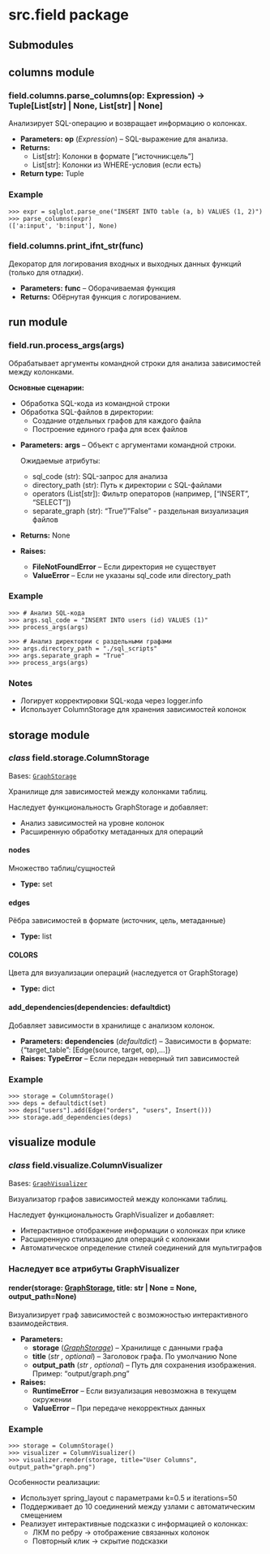 # src.field package

## Submodules

## columns module

### field.columns.parse_columns(op: Expression) → Tuple[List[str] | None, List[str] | None]

Анализирует SQL-операцию и возвращает информацию о колонках.

* **Parameters:**
  **op** (*Expression*) – SQL-выражение для анализа.
* **Returns:**
  - List[str]: Колонки в формате [“источник:цель”]
  - List[str]: Колонки из WHERE-условия (если есть)
* **Return type:**
  Tuple

### Example

```pycon
>>> expr = sqlglot.parse_one("INSERT INTO table (a, b) VALUES (1, 2)")
>>> parse_columns(expr)
(['a:input', 'b:input'], None)
```

### field.columns.print_ifnt_str(func)

Декоратор для логирования входных и выходных данных функций (только для отладки).

* **Parameters:**
  **func** – Оборачиваемая функция
* **Returns:**
  Обёрнутая функция с логированием.

## run module

### field.run.process_args(args)

Обрабатывает аргументы командной строки для анализа зависимостей между колонками.

**Основные сценарии:**
  - Обработка SQL-кода из командной строки
  - Обработка SQL-файлов в директории:
      - Создание отдельных графов для каждого файла
      - Построение единого графа для всех файлов

* **Parameters:**
  **args** – Объект с аргументами командной строки.

  Ожидаемые атрибуты:
    - sql_code (str): SQL-запрос для анализа
    - directory_path (str): Путь к директории с SQL-файлами
    - operators (List[str]): Фильтр операторов (например, [“INSERT”, “SELECT”])
    - separate_graph (str): “True”/”False” - раздельная визуализация файлов
* **Returns:**
  None
* **Raises:**
  * **FileNotFoundError** – Если директория не существует
  * **ValueError** – Если не указаны sql_code или directory_path

### Example

```pycon
>>> # Анализ SQL-кода
>>> args.sql_code = "INSERT INTO users (id) VALUES (1)"
>>> process_args(args)
```

```pycon
>>> # Анализ директории с раздельными графами
>>> args.directory_path = "./sql_scripts"
>>> args.separate_graph = "True"
>>> process_args(args)
```

### Notes

- Логирует корректировки SQL-кода через logger.info
- Использует ColumnStorage для хранения зависимостей колонок

## storage module

### *class* field.storage.ColumnStorage

Bases: [`GraphStorage`](src.base.md#class-basestoragegraphstorage)

Хранилище для зависимостей между колонками таблиц.

Наследует функциональность GraphStorage и добавляет:
  - Анализ зависимостей на уровне колонок
  - Расширенную обработку метаданных для операций

#### nodes

Множество таблиц/сущностей

* **Type:**
  set

#### edges

Рёбра зависимостей в формате (источник, цель, метаданные)

* **Type:**
  list

#### COLORS

Цвета для визуализации операций (наследуется от GraphStorage)

* **Type:**
  dict

#### add_dependencies(dependencies: defaultdict)

Добавляет зависимости в хранилище с анализом колонок.

* **Parameters:**
  **dependencies** (*defaultdict*) – Зависимости в формате:
  {“target_table”: [Edge(source, target, op),…]}
* **Raises:**
  **TypeError** – Если передан неверный тип зависимостей

### Example

```pycon
>>> storage = ColumnStorage()
>>> deps = defaultdict(set)
>>> deps["users"].add(Edge("orders", "users", Insert()))
>>> storage.add_dependencies(deps)
```

## visualize module

### *class* field.visualize.ColumnVisualizer

Bases: [`GraphVisualizer`](src.base.md#class-basevisualizegraphvisualizer)

Визуализатор графов зависимостей между колонками таблиц.

Наследует функциональность GraphVisualizer и добавляет:
  - Интерактивное отображение информации о колонках при клике
  - Расширенную стилизацию для операций с колонками
  - Автоматическое определение стилей соединений для мультиграфов

### Наследует все атрибуты GraphVisualizer

#### render(storage: [GraphStorage](src.base.md#class-basestoragegraphstorage), title: str | None = None, output_path=None)

Визуализирует граф зависимостей с возможностью интерактивного взаимодействия.

* **Parameters:**
  * **storage** ([*GraphStorage*](src.base.md#class-basestoragegraphstorage)) – Хранилище с данными графа
  * **title** (*str* *,* *optional*) – Заголовок графа. По умолчанию None
  * **output_path** (*str* *,* *optional*) – Путь для сохранения изображения. Пример: “output/graph.png”
* **Raises:**
  * **RuntimeError** – Если визуализация невозможна в текущем окружении
  * **ValueError** – При передаче некорректных данных

### Example

```pycon
>>> storage = ColumnStorage()
>>> visualizer = ColumnVisualizer()
>>> visualizer.render(storage, title="User Columns", output_path="graph.png")
```

Особенности реализации:
  - Использует spring_layout с параметрами k=0.5 и iterations=50
  - Поддерживает до 10 соединений между узлами с автоматическим смещением
  - Реализует интерактивные подсказки с информацией о колонках:
    * ЛКМ по ребру -> отображение связанных колонок
    * Повторный клик -> скрытие подсказки
